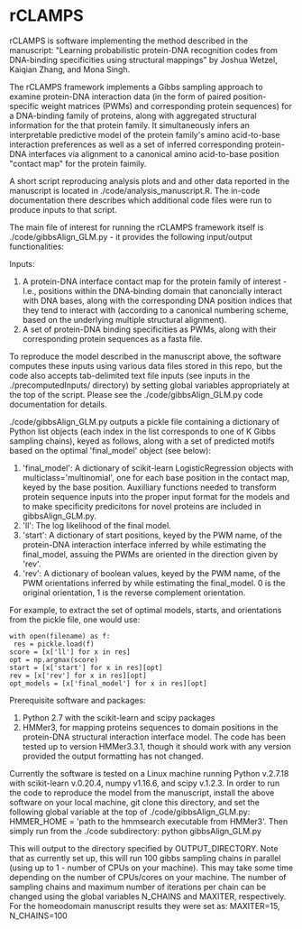# rCLAMPS

rCLAMPS is software implementing the method described in the manuscript:  "Learning probabilistic protein-DNA recognition codes from DNA-binding specificities using structural mappings" by Joshua Wetzel, Kaiqian Zhang, and Mona Singh.

The rCLAMPS framework implements a Gibbs sampling approach to examine protein-DNA interaction data (in the form of paired position-specific weight matrices (PWMs) and corresponding protein sequences) for a DNA-binding family of proteins, along with aggregated structural information for the that protein family.  It simultaneously infers an interpretable predictive model of the protein family's amino acid-to-base interaction preferences as well as a set of inferred corresponding protein-DNA interfaces via alignment to a canonical amino acid-to-base position "contact map" for the protein faimily.

A short script reproducing analysis plots and and other data reported in the manuscript is located in ./code/analysis_manuscript.R.  The in-code documentation there describes which additional code files were run to produce inputs to that script.

The main file of interest for running the rCLAMPS framework itself is ./code/gibbsAlign_GLM.py - it provides the following input/output functionalities:

Inputs:
1.  A protein-DNA interface contact map for the protein family of interest - I.e., positions within the DNA-binding domain that canoncially interact with DNA bases, along with the corresponding DNA position indices that they tend to interact with (according to a canonical numbering scheme, based on the underlying multiple structural alignment).
2.  A set of protein-DNA binding specificities as PWMs, along with their corresponding protein sequences as a fasta file.

To reproduce the model described in the manuscript above, the software computes these inputs using various data files stored in this repo, but the code also accepts tab-delimited text file inputs (see inputs in the ./precomputedInputs/ directory) by setting global variables appropriately at the top of the script.  Please see the ./code/gibbsAlign_GLM.py code documentation for details.
 
./code/gibbsAlign_GLM.py outputs a pickle file containing a dictionary of Python list objects (each index in the list corresponds to one of K Gibbs sampling chains), keyed as follows, along with a set of predicted motifs based on the optimal 'final_model' object (see below):
1.  'final_model':  A dictionary of scikit-learn LogisticRegression objects with multiclass='multinomial', one for each base position in the contact map, keyed by the base position.  Auxilliary functions needed to transform protein sequence inputs into the proper input format for the models and to make specificity predicitons for novel proteins are included in gibbsAlign_GLM.py.
2.  'll':  The log likelihood of the final model.
3.  'start':  A dictionary of start positions, keyed by the PWM name, of the protein-DNA interaction interface inferred by while estimating the final_model, assuing the PWMs are oriented in the direction given by 'rev'.
4.  'rev':  A dictionary of boolean values, keyed by the PWM name, of the PWM orientations inferred by while estimating the final_model.  0 is the original orientation, 1 is the reverse complement orientation.

For example, to extract the set of optimal models, starts, and orientations from the pickle file, one would use: 

```
with open(filename) as f:
 res = pickle.load(f)
score = [x['ll'] for x in res]
opt = np.argmax(score)
start = [x['start'] for x in res][opt]
rev = [x['rev'] for x in res][opt]
opt_models = [x['final_model'] for x in res][opt]
```

Prerequisite software and packages:
1.  Python 2.7 with the scikit-learn and scipy packages
2.  HMMer3, for mapping proteins sequences to domain positions in the protein-DNA structural interaction interface model.  The code has been tested up to version HMMer3.3.1, though it should work with any version provided the output formatting has not changed.

Currently the software is tested on a Linux machine running Python v.2.7.18 with scikit-learn v.0.20.4, numpy v1.16.6, and scipy v.1.2.3.  In order to run the code to reproduce the model from the manuscript, install the above software on your local machine, git clone this directory, and set the following global variable at the top of ./code/gibbsAlign_GLM.py: HMMER_HOME = 'path to the hmmsearch executable from HMMer3'. Then simply run from the ./code subdirectory:  python gibbsAlign_GLM.py

This will output to the directory specified by OUTPUT_DIRECTORY.  Note that as currently set up, this will run 100 gibbs sampling chains in parallel (using up to 1 - number of CPUs on your machine).  This may take some time depending on the number of CPUs/cores on your machine.  The number of sampling chains and maximum number of iterations per chain can be changed using the global variables N_CHAINS and MAXITER, respectively.  For the homeodomain manuscript results they were set as: MAXITER=15, N_CHAINS=100
